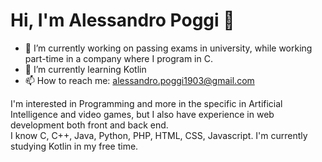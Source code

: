 # Hi, I'm Alessandro Poggi 👋

- 🔭 I’m currently working on passing exams in university, while working part-time in a company where I program in C.
- 🌱 I’m currently learning Kotlin
- 📫 How to reach me: alessandro.poggi1903@gmail.com

I'm interested in Programming and more in the specific in Artificial Intelligence and video games, but I also have experience in web development both front and back end.
<br>
I know C, C++, Java, Python, PHP, HTML, CSS, Javascript.
I'm currently studying Kotlin in my free time.

<!--
**Poggi19/Poggi19** is a ✨ _special_ ✨ repository because its `README.md` (this file) appears on your GitHub profile.

Here are some ideas to get you started:

- 🔭 I’m currently working on ...
- 🌱 I’m currently learning ...
- 👯 I’m looking to collaborate on ...
- 🤔 I’m looking for help with ...
- 💬 Ask me about ...
- 📫 How to reach me: ...
- 😄 Pronouns: ...
- ⚡ Fun fact: ...
-->
